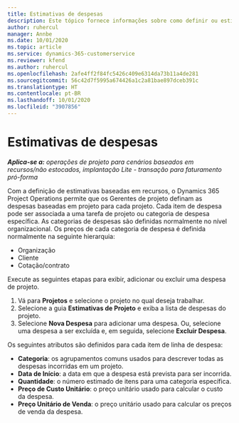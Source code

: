 ```yaml
---
title: Estimativas de despesas
description: Este tópico fornece informações sobre como definir ou estimar despesas baseadas em projetos.
author: ruhercul
manager: Annbe
ms.date: 10/01/2020
ms.topic: article
ms.service: dynamics-365-customerservice
ms.reviewer: kfend
ms.author: ruhercul
ms.openlocfilehash: 2afe4ff2f84fc5426c409e6314da73b11a4de281
ms.sourcegitcommit: 56c42d7f5995a674426a1c2a81bae897dceb391c
ms.translationtype: HT
ms.contentlocale: pt-BR
ms.lasthandoff: 10/01/2020
ms.locfileid: "3907856"
---
```

# <a name="expense-estimates"></a>Estimativas de despesas
_**Aplica-se a:** operações de projeto para cenários baseados em recursos/não estocados, implantação Lite - transação para faturamento pró-forma_

Com a definição de estimativas baseadas em recursos, o Dynamics 365 Project Operations permite que os Gerentes de projeto definam as despesas baseadas em projeto para cada projeto. Cada item de despesa pode ser associada a uma tarefa de projeto ou categoria de despesa específica. As categorias de despesas são definidas normalmente no nível organizacional. Os preços de cada categoria de despesa é definida normalmente na seguinte hierarquia:

- Organização
- Cliente
- Cotação/contrato

Execute as seguintes etapas para exibir, adicionar ou excluir uma despesa de projeto.

1. Vá para **Projetos** e selecione o projeto no qual deseja trabalhar.
2. Selecione a guia **Estimativas de Projeto** e exiba a lista de despesas do projeto.
3. Selecione **Nova Despesa** para adicionar uma despesa. Ou, selecione uma despesa a ser excluída e, em seguida, selecione **Excluir Despesa**.

Os seguintes atributos são definidos para cada item de linha de despesa:

- **Categoria**: os agrupamentos comuns usados para descrever todas as despesas incorridas em um projeto.
- **Data de Início**: a data em que a despesa está prevista para ser incorrida.
- **Quantidade**: o número estimado de itens para uma categoria específica.
- **Preço de Custo Unitário**: o preço unitário usado para calcular o custo da despesa.
- **Preço Unitário de Venda**: o preço unitário usado para calcular os preços de venda da despesa.

